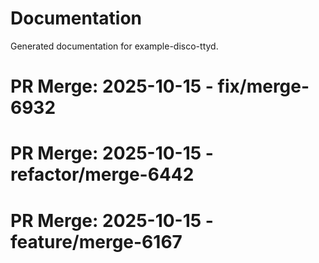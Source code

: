 # Documentation

Generated documentation for example-disco-ttyd.

# PR Merge: 2025-10-15 - fix/merge-6932

# PR Merge: 2025-10-15 - refactor/merge-6442

# PR Merge: 2025-10-15 - feature/merge-6167
